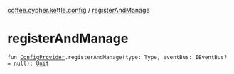 [coffee.cypher.kettle.config](index.md) / [registerAndManage](./register-and-manage.md)

# registerAndManage

`fun `[`ConfigProvider`](-config-provider/index.md)`.registerAndManage(type: Type, eventBus: IEventBus? = null): `[`Unit`](https://kotlinlang.org/api/latest/jvm/stdlib/kotlin/-unit/index.html)